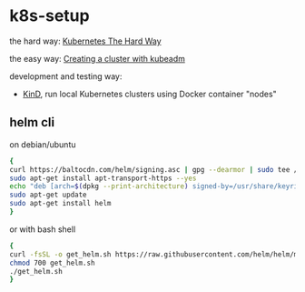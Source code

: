 # k8s-setup

the hard way: [Kubernetes The Hard Way](https://github.com/kelseyhightower/kubernetes-the-hard-way)

the easy way: [Creating a cluster with kubeadm](./kubeadm/)

development and testing way:
- [KinD](./kind/README.md), run local Kubernetes clusters using Docker container "nodes"

## helm cli

on debian/ubuntu

```bash
{
curl https://baltocdn.com/helm/signing.asc | gpg --dearmor | sudo tee /usr/share/keyrings/helm.gpg > /dev/null
sudo apt-get install apt-transport-https --yes
echo "deb [arch=$(dpkg --print-architecture) signed-by=/usr/share/keyrings/helm.gpg] https://baltocdn.com/helm/stable/debian/ all main" | sudo tee /etc/apt/sources.list.d/helm-stable-debian.list
sudo apt-get update
sudo apt-get install helm
}
```

or with bash shell

```bash
{
curl -fsSL -o get_helm.sh https://raw.githubusercontent.com/helm/helm/main/scripts/get-helm-3
chmod 700 get_helm.sh
./get_helm.sh
}
```